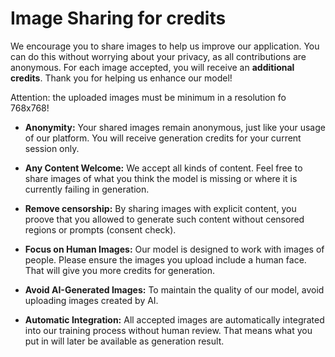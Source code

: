 # Image Sharing for credits

We encourage you to share images to help us improve our application. You can do this without worrying about your privacy, as all contributions are anonymous.
For each image accepted, you will receive an **additional credits**. Thank you for helping us enhance our model!

Attention: the uploaded images must be minimum in a resolution fo 768x768!

- **Anonymity:** Your shared images remain anonymous, just like your usage of our platform. You will receive generation credits for your current session only.

- **Any Content Welcome:** We accept all kinds of content. Feel free to share images of what you think the model is missing or where it is currently failing in generation.

- **Remove censorship:** By sharing images with explicit content, you proove that you allowed to generate such content without censored regions or prompts (consent check).

- **Focus on Human Images:** Our model is designed to work with images of people. Please ensure the images you upload include a human face. That will give you more credits for generation.

- **Avoid AI-Generated Images:** To maintain the quality of our model, avoid uploading images created by AI. 

- **Automatic Integration:** All accepted images are automatically integrated into our training process without human review. That means what you put in will later be available as generation result.